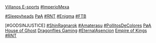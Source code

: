 [Villanos E-sports](https://www.facebook.com/profile.php?id=100089715450972&__cft__[0]=AZU4_kR9NW2T5L2X6tvA0FsKj-5eUaLmsXgskrBRepR5FQQkVCX4Tr3nJpe4vnAaQF7FDR72JHactAi_bBILTkJg-Xon1uYJz8-o0EX-aHxy1X1lPU4yRGH3fUQzFZKZr0QtX_hW0izqFgJxmfIv1gOG-8JpLDp42MxepDA-C99GIh9zWJIrOEuKHLJtUlXMQoM&__tn__=-]K-R) [#ImperioMexa](https://www.facebook.com/hashtag/imperiomexa?__eep__=6&__cft__[0]=AZU4_kR9NW2T5L2X6tvA0FsKj-5eUaLmsXgskrBRepR5FQQkVCX4Tr3nJpe4vnAaQF7FDR72JHactAi_bBILTkJg-Xon1uYJz8-o0EX-aHxy1X1lPU4yRGH3fUQzFZKZr0QtX_hW0izqFgJxmfIv1gOG-8JpLDp42MxepDA-C99GIh9zWJIrOEuKHLJtUlXMQoM&__tn__=*NK-R)

[#Sleepyheads](https://www.facebook.com/hashtag/sleepyheads?__eep__=6&__cft__[0]=AZU4_kR9NW2T5L2X6tvA0FsKj-5eUaLmsXgskrBRepR5FQQkVCX4Tr3nJpe4vnAaQF7FDR72JHactAi_bBILTkJg-Xon1uYJz8-o0EX-aHxy1X1lPU4yRGH3fUQzFZKZr0QtX_hW0izqFgJxmfIv1gOG-8JpLDp42MxepDA-C99GIh9zWJIrOEuKHLJtUlXMQoM&__tn__=*NK-R) [PøĄ](https://www.facebook.com/profile.php?id=61554681035614&__cft__[0]=AZU4_kR9NW2T5L2X6tvA0FsKj-5eUaLmsXgskrBRepR5FQQkVCX4Tr3nJpe4vnAaQF7FDR72JHactAi_bBILTkJg-Xon1uYJz8-o0EX-aHxy1X1lPU4yRGH3fUQzFZKZr0QtX_hW0izqFgJxmfIv1gOG-8JpLDp42MxepDA-C99GIh9zWJIrOEuKHLJtUlXMQoM&__tn__=-]K-R) [#RNT](https://www.facebook.com/hashtag/rnt?__eep__=6&__cft__[0]=AZU4_kR9NW2T5L2X6tvA0FsKj-5eUaLmsXgskrBRepR5FQQkVCX4Tr3nJpe4vnAaQF7FDR72JHactAi_bBILTkJg-Xon1uYJz8-o0EX-aHxy1X1lPU4yRGH3fUQzFZKZr0QtX_hW0izqFgJxmfIv1gOG-8JpLDp42MxepDA-C99GIh9zWJIrOEuKHLJtUlXMQoM&__tn__=*NK-R) [#Enigma](https://www.facebook.com/hashtag/enigma?__eep__=6&__cft__[0]=AZU4_kR9NW2T5L2X6tvA0FsKj-5eUaLmsXgskrBRepR5FQQkVCX4Tr3nJpe4vnAaQF7FDR72JHactAi_bBILTkJg-Xon1uYJz8-o0EX-aHxy1X1lPU4yRGH3fUQzFZKZr0QtX_hW0izqFgJxmfIv1gOG-8JpLDp42MxepDA-C99GIh9zWJIrOEuKHLJtUlXMQoM&__tn__=*NK-R) [#FTB](https://www.facebook.com/hashtag/ftb?__eep__=6&__cft__[0]=AZU4_kR9NW2T5L2X6tvA0FsKj-5eUaLmsXgskrBRepR5FQQkVCX4Tr3nJpe4vnAaQF7FDR72JHactAi_bBILTkJg-Xon1uYJz8-o0EX-aHxy1X1lPU4yRGH3fUQzFZKZr0QtX_hW0izqFgJxmfIv1gOG-8JpLDp42MxepDA-C99GIh9zWJIrOEuKHLJtUlXMQoM&__tn__=*NK-R)

[#GODSINJUSTICE] [#ShinRagnarok](https://www.facebook.com/hashtag/shinragnarok?__eep__=6&__cft__[0]=AZXVyTCTvcJ4BDg3bNvSqeNQrVy95pSVKDoi0_JSELgwLgoqwRHGD-J3Le9bI0Kq8IPLh_9YYo-DfgpVMKe5EcBZATqDsXqjg4pdzZNrXP4PC_L4uEY0cdzQ2-JDANXGUD5RfXMKQurOzMZ-OiBNx97m5KeqbKC_ArtD21i3XkH7rbJiU3AFHB7ECC_SbkTT9Bc&__tn__=*NK-R) [#Amaterasu](https://www.facebook.com/hashtag/amaterasu?__eep__=6&__cft__[0]=AZXVyTCTvcJ4BDg3bNvSqeNQrVy95pSVKDoi0_JSELgwLgoqwRHGD-J3Le9bI0Kq8IPLh_9YYo-DfgpVMKe5EcBZATqDsXqjg4pdzZNrXP4PC_L4uEY0cdzQ2-JDANXGUD5RfXMKQurOzMZ-OiBNx97m5KeqbKC_ArtD21i3XkH7rbJiU3AFHB7ECC_SbkTT9Bc&__tn__=*NK-R) [#PollitosDeColores](https://www.facebook.com/hashtag/pollitosdecolores?__eep__=6&__cft__[0]=AZXVyTCTvcJ4BDg3bNvSqeNQrVy95pSVKDoi0_JSELgwLgoqwRHGD-J3Le9bI0Kq8IPLh_9YYo-DfgpVMKe5EcBZATqDsXqjg4pdzZNrXP4PC_L4uEY0cdzQ2-JDANXGUD5RfXMKQurOzMZ-OiBNx97m5KeqbKC_ArtD21i3XkH7rbJiU3AFHB7ECC_SbkTT9Bc&__tn__=*NK-R) [PøĄ](https://www.facebook.com/profile.php?id=61554681035614&__cft__[0]=AZXVyTCTvcJ4BDg3bNvSqeNQrVy95pSVKDoi0_JSELgwLgoqwRHGD-J3Le9bI0Kq8IPLh_9YYo-DfgpVMKe5EcBZATqDsXqjg4pdzZNrXP4PC_L4uEY0cdzQ2-JDANXGUD5RfXMKQurOzMZ-OiBNx97m5KeqbKC_ArtD21i3XkH7rbJiU3AFHB7ECC_SbkTT9Bc&__tn__=-]K-R) [House of Ghost](https://www.facebook.com/HGNOX?__cft__[0]=AZXVyTCTvcJ4BDg3bNvSqeNQrVy95pSVKDoi0_JSELgwLgoqwRHGD-J3Le9bI0Kq8IPLh_9YYo-DfgpVMKe5EcBZATqDsXqjg4pdzZNrXP4PC_L4uEY0cdzQ2-JDANXGUD5RfXMKQurOzMZ-OiBNx97m5KeqbKC_ArtD21i3XkH7rbJiU3AFHB7ECC_SbkTT9Bc&__tn__=-]K-R) [Dragonflies Gaming](https://www.facebook.com/DFSDragonflies?__cft__[0]=AZXVyTCTvcJ4BDg3bNvSqeNQrVy95pSVKDoi0_JSELgwLgoqwRHGD-J3Le9bI0Kq8IPLh_9YYo-DfgpVMKe5EcBZATqDsXqjg4pdzZNrXP4PC_L4uEY0cdzQ2-JDANXGUD5RfXMKQurOzMZ-OiBNx97m5KeqbKC_ArtD21i3XkH7rbJiU3AFHB7ECC_SbkTT9Bc&__tn__=-]K-R) [#EternalAsencion](https://www.facebook.com/hashtag/eternalasencion?__eep__=6&__cft__[0]=AZXVyTCTvcJ4BDg3bNvSqeNQrVy95pSVKDoi0_JSELgwLgoqwRHGD-J3Le9bI0Kq8IPLh_9YYo-DfgpVMKe5EcBZATqDsXqjg4pdzZNrXP4PC_L4uEY0cdzQ2-JDANXGUD5RfXMKQurOzMZ-OiBNx97m5KeqbKC_ArtD21i3XkH7rbJiU3AFHB7ECC_SbkTT9Bc&__tn__=*NK-R) [Empire of Kings](https://www.facebook.com/profile.php?id=61552660040966&__cft__[0]=AZXVyTCTvcJ4BDg3bNvSqeNQrVy95pSVKDoi0_JSELgwLgoqwRHGD-J3Le9bI0Kq8IPLh_9YYo-DfgpVMKe5EcBZATqDsXqjg4pdzZNrXP4PC_L4uEY0cdzQ2-JDANXGUD5RfXMKQurOzMZ-OiBNx97m5KeqbKC_ArtD21i3XkH7rbJiU3AFHB7ECC_SbkTT9Bc&__tn__=-]K-R) [#RNT](https://www.facebook.com/hashtag/rnt?__eep__=6&__cft__[0]=AZXVyTCTvcJ4BDg3bNvSqeNQrVy95pSVKDoi0_JSELgwLgoqwRHGD-J3Le9bI0Kq8IPLh_9YYo-DfgpVMKe5EcBZATqDsXqjg4pdzZNrXP4PC_L4uEY0cdzQ2-JDANXGUD5RfXMKQurOzMZ-OiBNx97m5KeqbKC_ArtD21i3XkH7rbJiU3AFHB7ECC_SbkTT9Bc&__tn__=*NK-R)